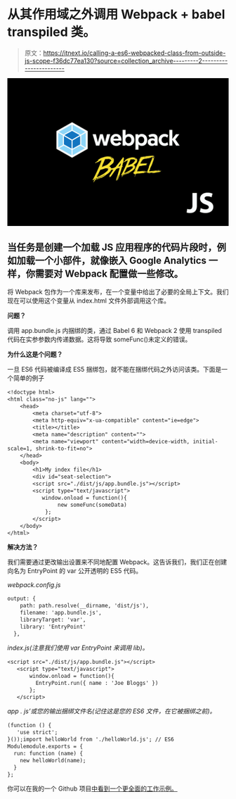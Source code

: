 # 从其作用域之外调用 Webpack + babel transpiled 类。

> 原文：<https://itnext.io/calling-a-es6-webpacked-class-from-outside-js-scope-f36dc77ea130?source=collection_archive---------2----------------------->

![](img/d6975d894828b0e718c9a4732a5333c9.png)

## 当任务是创建一个加载 JS 应用程序的代码片段时，例如加载一个小部件，就像嵌入 Google Analytics 一样，你需要对 Webpack 配置做一些修改。

将 Webpack 包作为一个库来发布，在一个变量中给出了必要的全局上下文。我们现在可以使用这个变量从 index.html 文件外部调用这个库。

**问题？**

调用 app.bundle.js 内捆绑的类，通过 Babel 6 和 Webpack 2 使用 transpiled 代码在实参参数内传递数据。这将导致 someFunc()未定义的错误。

**为什么这是个问题？**

一旦 ES6 代码被编译成 ES5 捆绑包，就不能在捆绑代码之外访问该类。下面是一个简单的例子

```
<!doctype html>
<html class="no-js" lang="">
    <head>
        <meta charset="utf-8">
        <meta http-equiv="x-ua-compatible" content="ie=edge">
        <title></title>
        <meta name="description" content="">
        <meta name="viewport" content="width=device-width, initial-scale=1, shrink-to-fit=no">
    </head>
    <body>
        <h1>My index file</h1>
        <div id="seat-selection">
        <script src="./dist/js/app.bundle.js"></script>
        <script type="text/javascript">
           window.onload = function(){
                new someFunc(someData)
            };
        </script>
    </body>
</html>
```

**解决方法？**

我们需要通过更改输出设置来不同地配置 Webpack。这告诉我们，我们正在创建向名为 EntryPoint 的 var 公开透明的 ES5 代码。

*webpack.config.js*

```
output: {
    path: path.resolve(__dirname, 'dist/js'),
    filename: 'app.bundle.js',
    libraryTarget: 'var',
    library: 'EntryPoint'
  },
```

*index.js(注意我们使用 var EntryPoint 来调用 lib)。*

```
<script src="./dist/js/app.bundle.js"></script>
   <script type="text/javascript">
       window.onload = function(){
         EntryPoint.run({ name : 'Joe Bloggs' }) 
       };
   </script>
```

*app . js’或您的输出捆绑文件名(记住这是您的 ES6 文件，在它被捆绑之前)。*

```
(function () {
   'use strict';
}());import helloWorld from './helloWorld.js'; // ES6 Modulemodule.exports = {
  run: function (name) {
    new helloWorld(name);
  }
};
```

你可以在我的一个 Github 项目[中看到一个更全面的工作示例。](https://github.com/maxsilvauk/js-aircraft-seats-selection-widget/blob/master/webpack.config.js)